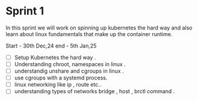 # Sprint 1 
In this sprint we will work on spinning up kubernetes the hard way and also learn about linux fundamentals that make up the container runtime. 

Start - 30th Dec,24
end - 5th Jan,25

- [ ] Setup Kubernetes the hard way . 
- [ ] Understanding chroot, namespaces in linux . 
- [ ] understandig unshare and cgroups in linux . 
- [ ] use cgroups with a systemd process. 
- [ ] linux networking like ip , route etc..
- [ ] understanding types of networks bridge , host , brctl command . 